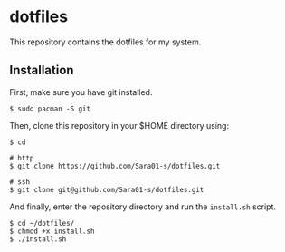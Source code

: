 # dotfiles

This repository contains the dotfiles for my system.

## Installation

First, make sure you have git installed.

```
$ sudo pacman -S git
```

Then, clone this repository in your $HOME directory using:

```
$ cd

# http
$ git clone https://github.com/Sara01-s/dotfiles.git

# ssh
$ git clone git@github.com/Sara01-s/dotfiles.git
```

And finally, enter the repository directory and run the `install.sh` script.

```
$ cd ~/dotfiles/
$ chmod +x install.sh
$ ./install.sh
```
